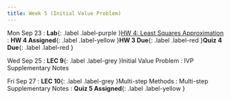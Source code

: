 ```yaml
---
title: Week 5 (Initial Value Problem)
---
```


Mon Sep 23
: **Lab**{: .label .label-purple }[HW 4: Least Squares Approximation]()
: **HW 4 Assigned**{: .label .label-yellow }**HW 3 Due**{: .label .label-red }**Quiz 4 Due**{: .label .label-red }

Wed Sep 25
: **LEC 9**{: .label .label-grey }Initial Value Problem
    : IVP Supplementary Notes

Fri Sep 27
: **LEC 10**{: .label .label-grey }Multi-step Methods
    : Multi-step Supplementary Notes
: **Quiz 5 Assigned**{: .label .label-yellow }